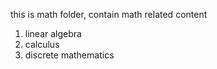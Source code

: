 this is math folder, contain math related content
1. linear algebra
2. calculus
3. discrete mathematics